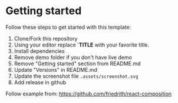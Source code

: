 # Getting started

Follow these steps to get started with this template:

1. Clone/Fork this repository
2. Using your editor replace `__TITLE__ with your favorite title.
3. Install dependencies
4. Remove demo folder if you don't have live demo
5. Remove "Getting started" section from README.md
6. Update "Versions" in README.md 
7. Update the screenshot file `.assets/screenshot.svg`
8. Add release in github


Follow example from: https://github.com/friedrith/react-composition